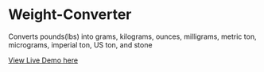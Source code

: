 # Weight-Converter
Converts pounds(lbs) into grams,  kilograms,  ounces,  milligrams, metric ton, micrograms, imperial ton, US ton, and stone


[View Live Demo here](https://codepen.io/mantiereid/full/mZVoqo)



